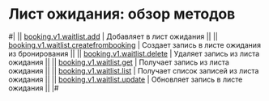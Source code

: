 # Лист ожидания: обзор методов


#|
|| [booking.v1.waitlist.add](./booking-v1-waitlist-add.md) | Добавляет в лист ожидания ||
|| [booking.v1.waitlist.createfrombooking](./booking-v1-waitlist-createfrombooking.md) | Создает запись в листе ожидания из бронирования ||
|| [booking.v1.waitlist.delete](./booking-v1-waitlist-delete.md) | Удаляет запись из листа ожидания ||
|| [booking.v1.waitlist.get](./booking-v1-waitlist-get.md) | Получает запись из листа ожидания ||
|| [booking.v1.waitlist.list](./booking-v1-waitlist-list.md) | Получает список записей из листа ожидания ||
|| [booking.v1.waitlist.update](./booking-v1-waitlist-update.md) | Обновляет запись в листе ожидания ||
|#
